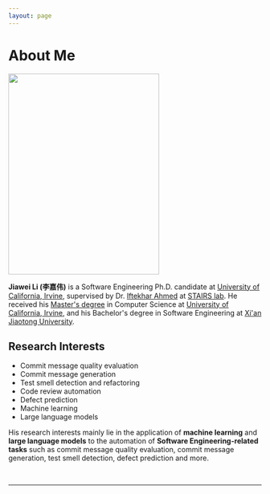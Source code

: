 ```yaml
---
layout: page
---
```


# About Me

<img src="https://jiaweiliuci.github.io/Jiawei.png" class="floatpic" width="300" height="400">

**Jiawei Li (李嘉伟)** is a Software Engineering Ph.D. candidate at [University of California, Irvine](https://uci.edu/), supervised by Dr. [Iftekhar Ahmed](https://ics.uci.edu/~iftekha/) at [STAIRS lab](https://stairs.ics.uci.edu/). He received his [Master's degree](https://mcs.ics.uci.edu/) in Computer Science at [University of California, Irvine](https://uci.edu/), and his Bachelor's degree in Software Engineering at [Xi'an Jiaotong University](http://en.xjtu.edu.cn/).



## Research Interests

- Commit message quality evaluation
- Commit message generation
- Test smell detection and refactoring
- Code review automation
- Defect prediction
- Machine learning
- Large language models

His research interests mainly lie in the application of **machine learning** and **large language models** to the automation of **Software Engineering-related tasks** such as commit message quality evaluation, commit message generation, test smell detection, defect prediction and more. 

<br>

---
